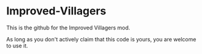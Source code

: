 # Improved-Villagers

This is the github for the Improved Villagers mod.

As long as you don't actively claim that this code is yours, you are welcome to use it.

